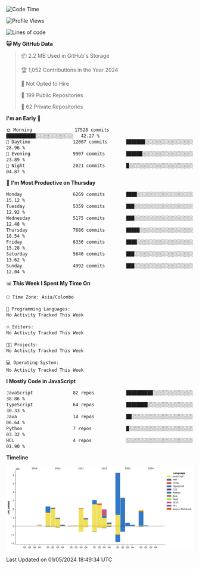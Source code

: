 
<!--START_SECTION:waka-->
![Code Time](http://img.shields.io/badge/Code%20Time-1%2C667%20hrs%2051%20mins-blue)

![Profile Views](http://img.shields.io/badge/Profile%20Views-0-blue)

![Lines of code](https://img.shields.io/badge/From%20Hello%20World%20I%27ve%20Written-28.9%20million%20lines%20of%20code-blue)

**🐱 My GitHub Data** 

> 📦 2.2 MB Used in GitHub's Storage 
 > 
> 🏆 1,052 Contributions in the Year 2024
 > 
> 🚫 Not Opted to Hire
 > 
> 📜 199 Public Repositories 
 > 
> 🔑 62 Private Repositories 
 > 
**I'm an Early 🐤** 

```text
🌞 Morning                17528 commits       ███████████░░░░░░░░░░░░░░   42.27 % 
🌆 Daytime                12007 commits       ███████░░░░░░░░░░░░░░░░░░   28.96 % 
🌃 Evening                9907 commits        ██████░░░░░░░░░░░░░░░░░░░   23.89 % 
🌙 Night                  2021 commits        █░░░░░░░░░░░░░░░░░░░░░░░░   04.87 % 
```
📅 **I'm Most Productive on Thursday** 

```text
Monday                   6269 commits        ████░░░░░░░░░░░░░░░░░░░░░   15.12 % 
Tuesday                  5359 commits        ███░░░░░░░░░░░░░░░░░░░░░░   12.92 % 
Wednesday                5175 commits        ███░░░░░░░░░░░░░░░░░░░░░░   12.48 % 
Thursday                 7686 commits        █████░░░░░░░░░░░░░░░░░░░░   18.54 % 
Friday                   6336 commits        ████░░░░░░░░░░░░░░░░░░░░░   15.28 % 
Saturday                 5646 commits        ███░░░░░░░░░░░░░░░░░░░░░░   13.62 % 
Sunday                   4992 commits        ███░░░░░░░░░░░░░░░░░░░░░░   12.04 % 
```


📊 **This Week I Spent My Time On** 

```text
🕑︎ Time Zone: Asia/Colombo

💬 Programming Languages: 
No Activity Tracked This Week

🔥 Editors: 
No Activity Tracked This Week

🐱‍💻 Projects: 
No Activity Tracked This Week

💻 Operating System: 
No Activity Tracked This Week
```

**I Mostly Code in JavaScript** 

```text
JavaScript               82 repos            ██████████░░░░░░░░░░░░░░░   38.86 % 
TypeScript               64 repos            ████████░░░░░░░░░░░░░░░░░   30.33 % 
Java                     14 repos            ██░░░░░░░░░░░░░░░░░░░░░░░   06.64 % 
Python                   7 repos             █░░░░░░░░░░░░░░░░░░░░░░░░   03.32 % 
HCL                      4 repos             ░░░░░░░░░░░░░░░░░░░░░░░░░   01.90 % 
```



**Timeline**

![Lines of Code chart](https://raw.githubusercontent.com/ccweerasinghe1994/ccweerasinghe1994/master/assets/bar_graph.png)


 Last Updated on 01/05/2024 18:49:34 UTC
<!--END_SECTION:waka-->
